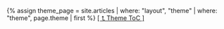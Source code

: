
{% assign theme_page = site.articles | where: "layout", "theme" | where: "theme", page.theme | first %}
<a href="{{ theme_page.url }}">[ ⮤ Theme ToC ]</a>
